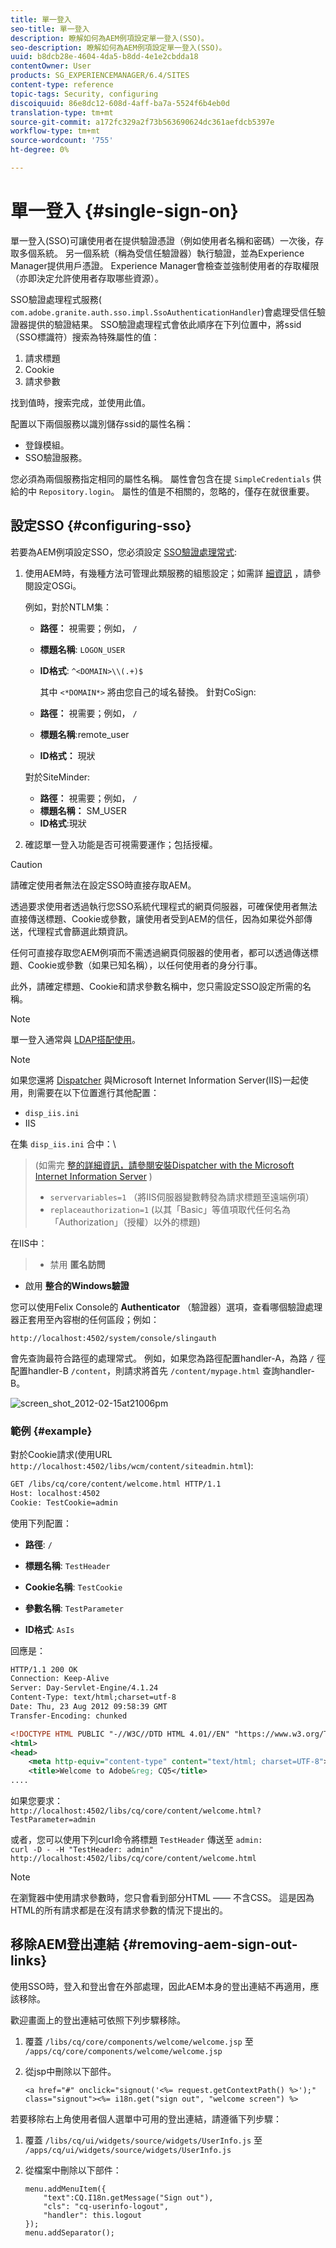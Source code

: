 ```yaml
---
title: 單一登入
seo-title: 單一登入
description: 瞭解如何為AEM例項設定單一登入(SSO)。
seo-description: 瞭解如何為AEM例項設定單一登入(SSO)。
uuid: b8dcb28e-4604-4da5-b8dd-4e1e2cbdda18
contentOwner: User
products: SG_EXPERIENCEMANAGER/6.4/SITES
content-type: reference
topic-tags: Security, configuring
discoiquuid: 86e8dc12-608d-4aff-ba7a-5524f6b4eb0d
translation-type: tm+mt
source-git-commit: a172fc329a2f73b563690624dc361aefdcb5397e
workflow-type: tm+mt
source-wordcount: '755'
ht-degree: 0%

---
```



# 單一登入 {#single-sign-on}

單一登入(SSO)可讓使用者在提供驗證憑證（例如使用者名稱和密碼）一次後，存取多個系統。 另一個系統（稱為受信任驗證器）執行驗證，並為Experience Manager提供用戶憑證。 Experience Manager會檢查並強制使用者的存取權限（亦即決定允許使用者存取哪些資源）。

SSO驗證處理程式服務( `com.adobe.granite.auth.sso.impl.SsoAuthenticationHandler`)會處理受信任驗證器提供的驗證結果。 SSO驗證處理程式會依此順序在下列位置中，將ssid（SSO標識符）搜索為特殊屬性的值：

1. 請求標題
1. Cookie
1. 請求參數

找到值時，搜索完成，並使用此值。

配置以下兩個服務以識別儲存ssid的屬性名稱：

* 登錄模組。
* SSO驗證服務。

您必須為兩個服務指定相同的屬性名稱。 屬性會包含在提 `SimpleCredentials` 供給的中 `Repository.login`。 屬性的值是不相關的，忽略的，僅存在就很重要。

## 設定SSO {#configuring-sso}

若要為AEM例項設定SSO，您必須設定 [SSO驗證處理常式](/help/sites-deploying/osgi-configuration-settings.md#adobegranitessoauthenticationhandler):

1. 使用AEM時，有幾種方法可管理此類服務的組態設定；如需詳 [細資訊](/help/sites-deploying/configuring-osgi.md) ，請參閱設定OSGi。

   例如，對於NTLM集：

   * **路徑：** 視需要；例如， `/`
   * **標題名稱**: `LOGON_USER`
   * **ID格式**: `^<DOMAIN>\\(.+)$`

      其中 `<*DOMAIN*>` 將由您自己的域名替換。
   針對CoSign:

   * **路徑：** 視需要；例如， `/`
   * **標題名稱**:remote_user
   * **ID格式：** 現狀

   對於SiteMinder:

   * **路徑：** 視需要；例如， `/`
   * **標題名稱：** SM_USER
   * **ID格式**:現狀



1. 確認單一登入功能是否可視需要運作；包括授權。

>[!CAUTION]
>
>請確定使用者無法在設定SSO時直接存取AEM。
>
>透過要求使用者透過執行您SSO系統代理程式的網頁伺服器，可確保使用者無法直接傳送標題、Cookie或參數，讓使用者受到AEM的信任，因為如果從外部傳送，代理程式會篩選此類資訊。
>
>任何可直接存取您AEM例項而不需透過網頁伺服器的使用者，都可以透過傳送標題、Cookie或參數（如果已知名稱），以任何使用者的身分行事。
>
>此外，請確定標題、Cookie和請求參數名稱中，您只需設定SSO設定所需的名稱。


>[!NOTE]
>
>單一登入通常與 [LDAP搭配使用](/help/sites-administering/ldap-config.md)。

>[!NOTE]
>
>如果您還將 [Dispatcher](https://helpx.adobe.com/experience-manager/dispatcher/using/dispatcher.html) 與Microsoft Internet Information Server(IIS)一起使用，則需要在以下位置進行其他配置：
>
>* `disp_iis.ini`
>* IIS

>
>
在集 `disp_iis.ini` 合中：\
>(如需完 [整的詳細資訊，請參閱安裝Dispatcher with the Microsoft Internet Information Server](https://helpx.adobe.com/experience-manager/dispatcher/using/dispatcher-install.html#microsoft-internet-information-server) )
>
>* `servervariables=1` （將IIS伺服器變數轉發為請求標題至遠端例項）
>* `replaceauthorization=1` (以其「Basic」等值項取代任何名為「Authorization」（授權）以外的標題)

>
>
在IIS中：
>
>* 禁用 **匿名訪問**
   >
   >
* 啟用 **整合的Windows驗證**

>



您可以使用Felix Console的 **Authenticator** （驗證器）選項，查看哪個驗證處理器正套用至內容樹的任何區段；例如：

`http://localhost:4502/system/console/slingauth`

會先查詢最符合路徑的處理常式。 例如，如果您為路徑配置handler-A，為路 `/` 徑配置handler-B `/content`，則請求將首先 `/content/mypage.html` 查詢handler-B。

![screen_shot_2012-02-15at21006pm](assets/screen_shot_2012-02-15at21006pm.png)

### 範例 {#example}

對於Cookie請求(使用URL `http://localhost:4502/libs/wcm/content/siteadmin.html`):

```xml
GET /libs/cq/core/content/welcome.html HTTP/1.1
Host: localhost:4502
Cookie: TestCookie=admin
```

使用下列配置：

* **路徑**: `/`

* **標題名稱**: `TestHeader`

* **Cookie名稱**: `TestCookie`

* **參數名稱**: `TestParameter`

* **ID格式**: `AsIs`

回應是：

```xml
HTTP/1.1 200 OK
Connection: Keep-Alive
Server: Day-Servlet-Engine/4.1.24 
Content-Type: text/html;charset=utf-8
Date: Thu, 23 Aug 2012 09:58:39 GMT
Transfer-Encoding: chunked

<!DOCTYPE HTML PUBLIC "-//W3C//DTD HTML 4.01//EN" "https://www.w3.org/TR/html4/strict.dtd">
<html>
<head>
    <meta http-equiv="content-type" content="text/html; charset=UTF-8">
    <title>Welcome to Adobe&reg; CQ5</title>
....
```

如果您要求：\
`http://localhost:4502/libs/cq/core/content/welcome.html?TestParameter=admin`

或者，您可以使用下列curl命令將標題 `TestHeader` 傳送至 `admin:`\
`curl -D - -H "TestHeader: admin" http://localhost:4502/libs/cq/core/content/welcome.html`

>[!NOTE]
>
>在瀏覽器中使用請求參數時，您只會看到部分HTML —— 不含CSS。 這是因為HTML的所有請求都是在沒有請求參數的情況下提出的。

## 移除AEM登出連結 {#removing-aem-sign-out-links}

使用SSO時，登入和登出會在外部處理，因此AEM本身的登出連結不再適用，應該移除。

歡迎畫面上的登出連結可依照下列步驟移除。

1. 覆蓋 `/libs/cq/core/components/welcome/welcome.jsp` 至 `/apps/cq/core/components/welcome/welcome.jsp`
1. 從jsp中刪除以下部件。

   `<a href="#" onclick="signout('<%= request.getContextPath() %>');" class="signout"><%= i18n.get("sign out", "welcome screen") %>`

若要移除右上角使用者個人選單中可用的登出連結，請遵循下列步驟：

1. 覆蓋 `/libs/cq/ui/widgets/source/widgets/UserInfo.js` 至 `/apps/cq/ui/widgets/source/widgets/UserInfo.js`

1. 從檔案中刪除以下部件：

   ```
   menu.addMenuItem({
       "text":CQ.I18n.getMessage("Sign out"),
       "cls": "cq-userinfo-logout",
       "handler": this.logout
   });
   menu.addSeparator();
   ```


